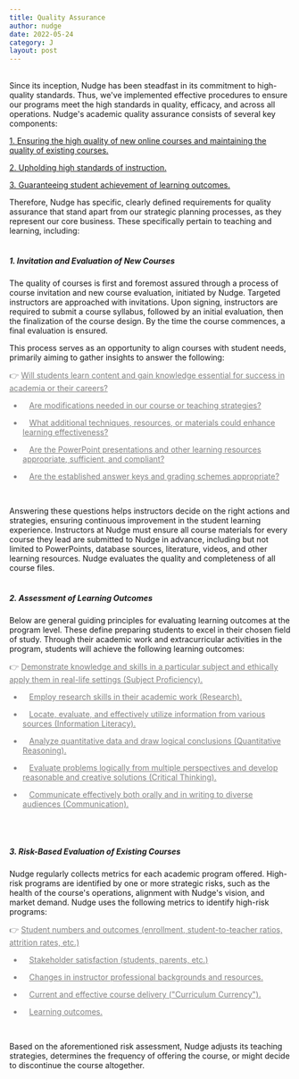 ```yaml
---
title: Quality Assurance
author: nudge
date: 2022-05-24
category: J
layout: post
---
```


<br>
Since its inception, Nudge has been steadfast in its commitment to high-quality standards. Thus, we've implemented effective procedures to ensure our programs meet the high standards in quality, efficacy, and across all operations.
Nudge's academic quality assurance consists of several key components:

<u>1. Ensuring the high quality of new online courses and maintaining the quality of existing courses.</u>

<u>2. Upholding high standards of instruction.</u>

<u>3. Guaranteeing student achievement of learning outcomes.</u>

Therefore, Nudge has specific, clearly defined requirements for quality assurance that stand apart from our strategic planning processes, as they represent our core business. These specifically pertain to teaching and learning, including:
<br>
<br>

##### 1.	Invitation and Evaluation of New Courses
The quality of courses is first and foremost assured through a process of course invitation and new course evaluation, initiated by Nudge. Targeted instructors are approached with invitations. Upon signing, instructors are required to submit a course syllabus, followed by an initial evaluation, then the finalization of the course design. By the time the course commences, a final evaluation is ensured.

This process serves as an opportunity to align courses with student needs, primarily aiming to gather insights to answer the following:

<font color="gray">

👉 <u>Will students learn content and gain knowledge essential for success in academia or their careers?</u><br>

- &nbsp;&nbsp;&nbsp;<u>Are modifications needed in our course or teaching strategies?</u><br>

- &nbsp;&nbsp;&nbsp;<u>What additional techniques, resources, or materials could enhance learning effectiveness?</u><br>

- &nbsp;&nbsp;&nbsp;<u>Are the PowerPoint presentations and other learning resources appropriate, sufficient, and compliant?</u><br>

- &nbsp;&nbsp;&nbsp;<u>Are the established answer keys and grading schemes appropriate?</u><br>

</font>
<br>

Answering these questions helps instructors decide on the right actions and strategies, ensuring continuous improvement in the student learning experience. Instructors at Nudge must ensure all course materials for every course they lead are submitted to Nudge in advance, including but not limited to PowerPoints, database sources, literature, videos, and other learning resources. Nudge evaluates the quality and completeness of all course files.
<br>
<br>

##### 2.	Assessment of Learning Outcomes
Below are general guiding principles for evaluating learning outcomes at the program level. These define preparing students to excel in their chosen field of study. Through their academic work and extracurricular activities in the program, students will achieve the following learning outcomes:

<font color="gray">
  
👉 <u>Demonstrate knowledge and skills in a particular subject and ethically apply them in real-life settings (Subject Proficiency).</u><br>

- &nbsp;&nbsp;&nbsp;<u>Employ research skills in their academic work (Research).</u><br>
  
- &nbsp;&nbsp;&nbsp;<u>Locate, evaluate, and effectively utilize information from various sources (Information Literacy).</u><br>
  
- &nbsp;&nbsp;&nbsp;<u>Analyze quantitative data and draw logical conclusions (Quantitative Reasoning).</u><br>
  
- &nbsp;&nbsp;&nbsp;<u>Evaluate problems logically from multiple perspectives and develop reasonable and creative solutions (Critical Thinking).</u><br>

- &nbsp;&nbsp;&nbsp;<u>Communicate effectively both orally and in writing to diverse audiences (Communication).</u><br>

</font>
<br>
<br>

##### 3.	Risk-Based Evaluation of Existing Courses
Nudge regularly collects metrics for each academic program offered. High-risk programs are identified by one or more strategic risks, such as the health of the course's operations, alignment with Nudge's vision, and market demand. Nudge uses the following metrics to identify high-risk programs:

<font color="gray">

👉  <u>Student numbers and outcomes (enrollment, student-to-teacher ratios, attrition rates, etc.)</u><br>

- &nbsp;&nbsp;&nbsp;<u>Stakeholder satisfaction (students, parents, etc.)</u><br>

- &nbsp;&nbsp;&nbsp;<u>Changes in instructor professional backgrounds and resources.</u><br>

- &nbsp;&nbsp;&nbsp;<u>Current and effective course delivery ("Curriculum Currency").</u><br>

- &nbsp;&nbsp;&nbsp;<u>Learning outcomes.</u><br>

</font>
<br>

Based on the aforementioned risk assessment, Nudge adjusts its teaching strategies, determines the frequency of offering the course, or might decide to discontinue the course altogether.
 
<br>
<br>
